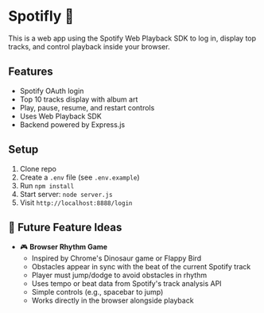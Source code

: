 # Spotifly 🎵

This is a web app using the Spotify Web Playback SDK to log in, display top tracks, and control playback inside your browser.

## Features
- Spotify OAuth login
- Top 10 tracks display with album art
- Play, pause, resume, and restart controls
- Uses Web Playback SDK
- Backend powered by Express.js

## Setup

1. Clone repo
2. Create a `.env` file (see `.env.example`)
3. Run `npm install`
4. Start server: `node server.js`
5. Visit `http://localhost:8888/login`
   
## 🔮 Future Feature Ideas

- 🎮 **Browser Rhythm Game**
  - Inspired by Chrome's Dinosaur game or Flappy Bird
  - Obstacles appear in sync with the beat of the current Spotify track
  - Player must jump/dodge to avoid obstacles in rhythm
  - Uses tempo or beat data from Spotify's track analysis API
  - Simple controls (e.g., spacebar to jump)
  - Works directly in the browser alongside playback
